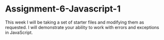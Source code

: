 # Assignment-6-Javascript-1
This week I will be taking a set of starter files and modifying them as requested. I will demonstrate your ability to work with errors and exceptions in JavaScript.
